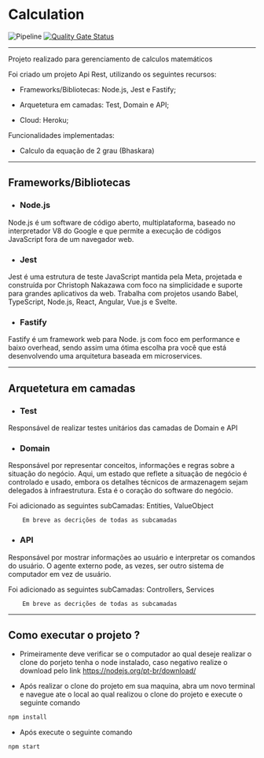 # Calculation

![Pipeline](https://github.com/lucasmarques73/node-api-heroku/workflows/Pipeline/badge.svg) [![Quality Gate Status](https://sonarcloud.io/api/project_badges/measure?project=ZoeStyle_Formula_bhaskara&metric=alert_status)](https://sonarcloud.io/summary/new_code?id=ZoeStyle_Formula_bhaskara)

---

Projeto realizado para gerenciamento de calculos matemáticos

Foi criado um projeto Api Rest, utilizando os seguintes recursos:

- Frameworks/Bibliotecas: Node.js, Jest e Fastify;

- Arquetetura em camadas: Test, Domain e API;

- Cloud: Heroku;

Funcionalidades implementadas:

- Calculo da equação de 2 grau (Bhaskara)

---

## Frameworks/Bibliotecas

- ### Node.js

Node.js é um software de código aberto, multiplataforma, baseado no interpretador V8 do Google e que permite a execução de códigos JavaScript fora de um navegador web.

- ### Jest

Jest é uma estrutura de teste JavaScript mantida pela Meta, projetada e construída por Christoph Nakazawa com foco na simplicidade e suporte para grandes aplicativos da web. Trabalha com projetos usando Babel, TypeScript, Node.js, React, Angular, Vue.js e Svelte.

- ### Fastify

Fastify é um framework web para Node. js com foco em performance e baixo overhead, sendo assim uma ótima escolha pra você que está desenvolvendo uma arquitetura baseada em microservices.

---

## Arquetetura em camadas

- ### Test

Responsável de realizar testes unitários das camadas de Domain e API

- ### Domain

Responsável por representar conceitos, informações e regras sobre a situação do negócio. Aqui, um estado que reflete a situação de negócio é controlado e usado, embora os detalhes técnicos de armazenagem sejam delegados à infraestrutura. Esta é o coração do software do negócio.

Foi adicionado as seguintes subCamadas: Entities, ValueObject

        Em breve as decrições de todas as subcamadas
               

- ### API

Responsável por mostrar informações ao usuário e interpretar os comandos do usuário. O agente externo pode, as vezes, ser outro sistema de computador em vez de usuário.

Foi adicionado as seguintes subCamadas: Controllers, Services

        Em breve as decrições de todas as subcamadas
 
 ---
 
 ## Como executar o projeto ?
 
 - Primeiramente deve verificar se o computador ao qual deseje realizar o clone do porjeto tenha o node instalado, caso negativo realize o download pelo link https://nodejs.org/pt-br/download/
 
 - Após realizar o clone do projeto em sua maquina, abra um novo terminal e navegue ate o local ao qual realizou o clone do projeto e execute o seguinte comando
 
 ~~~ csharp
npm install
~~~

- Após execute o seguinte comando
 ~~~ csharp
npm start
~~~

